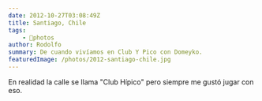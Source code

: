 ```yaml
---
date: 2012-10-27T03:08:49Z
title: Santiago, Chile
tags:
    - 📸photos
author: Rodolfo
summary: De cuando vivíamos en Club Y Pico con Domeyko.
featuredImage: /photos/2012-santiago-chile.jpg
---
```


En realidad la calle se llama "Club Hípico" pero siempre me gustó jugar con eso.
